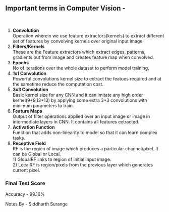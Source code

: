  <h2><b>Important terms in Computer Vision -</b></h2><br>                                    
<ol>
  <li><b> Convolution </b></li>
      Operation wherein we use feature extractors(kernels) to extract different set of features by convolving kernels over original input image 
  <li><b> Filters/Kernels </b></li>
      These are the Feature extractors which extract edges, patterns, gradients out from image and creates feature map when convolved.
  <li><b> Epochs </b></li>
      No of iterations over the whole dataset to perform model training.
  <li><b> 1x1 Convolution </b></li>
      Powerful convolutions kernel size to extract the featues required and at the sametime reduce the computation cost.
  <li><b> 3x3 Convolution </b></li>
      Basic kernel size for any CNN and it can imitate any high order kernel(9*9,13*13) by applying some extra 3*3 convolutions
      with minimum parameters to train.
  <li><b> Feature Maps </b></li>
      Output of filter operations applied over an input image or image in intermediate layers in CNN. It contains all features extracted.
  <li><b> Activation Function </b></li>
      Function that adds non-linearity to model so that it can learn complex tasks.
  <li><b> Receptive Field </b></li>
      RF is the region of image which produces a particular channel/pixel. It can be Global or Local.<br>
      1) GlobalRF links to region of initial input image.<br>
      2) LocalRF is region/pixels from the previous layer which generates current pixel.
</ol>

<h3> Final Test Score</h3>
 <p> Accuracy - 99.16%</p>
   
Notes By - Siddharth Surange
